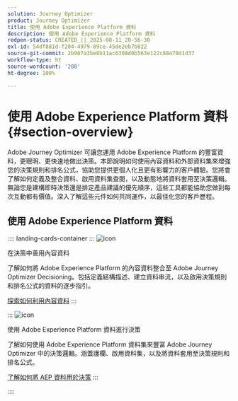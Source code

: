 ```yaml
---
solution: Journey Optimizer
product: Journey Optimizer
title: 使用 Adobe Experience Platform 資料
description: 使用 Adobe Experience Platform 資料
redpen-status: CREATED_||_2025-08-11_20-56-30
exl-id: 54df881d-f204-4979-89ce-45de2eb7b822
source-git-commit: 2b907a3be8b11ac6308d0b563e122c88478d1d37
workflow-type: ht
source-wordcount: '208'
ht-degree: 100%

---
```


# 使用 Adobe Experience Platform 資料{#section-overview}

Adobe Journey Optimizer 可讓您運用 Adobe Experience Platform 的豐富資料，更聰明、更快速地做出決策。本節說明如何使用內容資料和外部資料集來增強您的決策規則和排名公式，協助您提供更個人化且更有影響力的客戶體驗。您將會了解如何定義及整合資料、啟用資料集查閱，以及動態地將資料套用至決策邏輯。無論您是建構即時決策還是排定產品建議的優先順序，這些工具都能協助您做到每次互動都有價值。深入了解這些元件如何共同運作，以最佳化您的客戶歷程。

## 使用 Adobe Experience Platform 資料

:::: landing-cards-container
:::
![icon](https://cdn.experienceleague.adobe.com/icons/puzzle-piece.svg)

在決策中善用內容資料

了解如何將 Adobe Experience Platform 的內容資料整合至 Adobe Journey Optimizer Decisioning。包括定義結構描述、建立資料串流，以及啟用決策規則和排名公式的資料的逐步指引。

[探索如何利用內容資料](../using/experience-decisioning/context-data.md)
:::

:::
![icon](https://cdn.experienceleague.adobe.com/icons/gear.svg)

使用 Adobe Experience Platform 資料進行決策

了解如何使用 Adobe Experience Platform 資料集來豐富 Adobe Journey Optimizer 中的決策邏輯。涵蓋護欄、啟用資料集，以及將資料套用至決策規則和排名公式。

[了解如何將 AEP 資料用於決策](../using/experience-decisioning/aep-data-exd.md)
:::

::::
